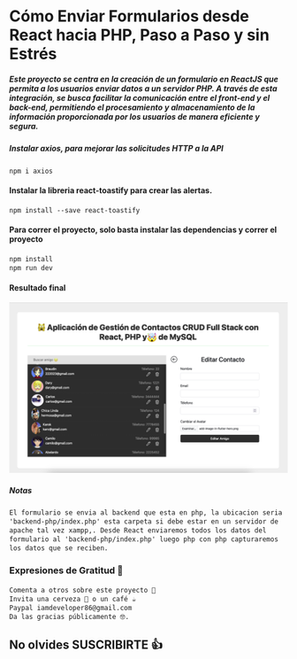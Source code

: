 # Cómo Enviar Formularios desde React hacia PHP, Paso a Paso y sin Estrés

##### Este proyecto se centra en la creación de un formulario en ReactJS que permita a los usuarios enviar datos a un servidor PHP. A través de esta integración, se busca facilitar la comunicación entre el front-end y el back-end, permitiendo el procesamiento y almacenamiento de la información proporcionada por los usuarios de manera eficiente y segura.

##### Instalar axios, para mejorar las solicitudes HTTP a la API

    npm i axios

#### Instalar la libreria react-toastify para crear las alertas.

    npm install --save react-toastify

#### Para correr el proyecto, solo basta instalar las dependencias y correr el proyecto

    npm install
    npm run dev

#### Resultado final

![](https://raw.githubusercontent.com/urian121/imagenes-proyectos-github/master/agenda-contactos-react-php-y-mysql.png)

##### Notas

    El formulario se envia al backend que esta en php, la ubicacion seria 'backend-php/index.php' esta carpeta si debe estar en un servidor de apache tal vez xampp,. Desde React enviaremos todos los datos del formulario al 'backend-php/index.php' luego php con php capturaremos los datos que se reciben.

### Expresiones de Gratitud 🎁

    Comenta a otros sobre este proyecto 📢
    Invita una cerveza 🍺 o un café ☕
    Paypal iamdeveloper86@gmail.com
    Da las gracias públicamente 🤓.

## No olvides SUSCRIBIRTE 👍
